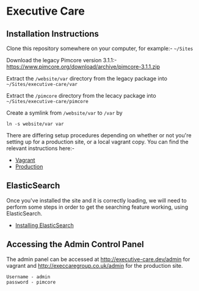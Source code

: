 # Executive Care

## Installation Instructions

Clone this repository somewhere on your computer, for example:- `~/Sites`

Download the legacy Pimcore version 3.1.1:- https://www.pimcore.org/download/archive/pimcore-3.1.1.zip

Extract the `/website/var` directory from the legacy package into `~/Sites/executive-care/var`

Extract the `/pimcore` directory from the lecacy package into `~/Sites/executive-care/pimcore`

Create a symlink from `/website/var` to `/var` by

```
ln -s website/var var
```

There are differing setup procedures depending on whether or not you're setting up for a production site, or a local vagrant copy. You can find the relevant instructions here:-

* [Vagrant](docs/vagrant.md)
* [Production](docs/production.md)

## ElasticSearch

Once you've installed the site and it is correctly loading, we will need to perform some steps in order to get the searching feature working, using ElasticSearch.

* [Installing ElasticSearch](/docs/elasticsearch.md)

## Accessing the Admin Control Panel

The admin panel can be accessed at http://executive-care.dev/admin for vagrant and http://execcaregroup.co.uk/admin for the production site.

```
Username - admin
password - pimcore
```